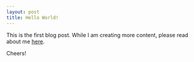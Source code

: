 ```yaml
---
layout: post
title: Hello World!
---
```


This is the first blog post. While I am creating more content, please read about me [here](https://ddceruti.github.io/about/). 

Cheers!
